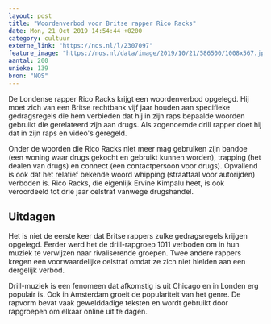 ```yaml
---
layout: post
title: "Woordenverbod voor Britse rapper Rico Racks"
date: Mon, 21 Oct 2019 14:54:44 +0200
category: cultuur
externe_link: "https://nos.nl/l/2307097"
feature_image: "https://nos.nl/data/image/2019/10/21/586500/1008x567.jpg"
aantal: 200
unieke: 139
bron: "NOS"
---
```


<p>De Londense rapper Rico Racks krijgt een woordenverbod opgelegd. Hij moet zich van een Britse rechtbank vijf jaar houden aan specifieke gedragsregels die hem verbieden dat hij in zijn raps bepaalde woorden gebruikt die gerelateerd zijn aan drugs. Als zogenoemde drill rapper doet hij dat in zijn raps en video's geregeld.</p>
<p>Onder de woorden die Rico Racks niet meer mag gebruiken zijn bandoe (een woning waar drugs gekocht en gebruikt kunnen worden), trapping (het dealen van drugs) en connect (een contactpersoon voor drugs). Opvallend is ook dat het relatief bekende woord whipping (straattaal voor autorijden) verboden is. Rico Racks, die eigenlijk Ervine Kimpalu heet, is ook veroordeeld tot drie jaar celstraf vanwege drugshandel.</p>
<h2>Uitdagen</h2>
<p>Het is niet de eerste keer dat Britse rappers zulke gedragsregels krijgen opgelegd. Eerder werd het de drill-rapgroep 1011 verboden om in hun muziek te verwijzen naar rivaliserende groepen. Twee andere rappers kregen een voorwaardelijke celstraf omdat ze zich niet hielden aan een dergelijk verbod.</p>
<p>Drill-muziek is een fenomeen dat afkomstig is uit Chicago en in Londen erg populair is. Ook in Amsterdam groeit de populariteit van het genre. De rapvorm bevat vaak gewelddadige teksten en wordt gebruikt door rapgroepen om elkaar online uit te dagen.</p>

